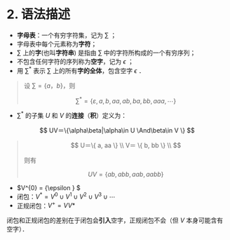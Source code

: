 # 2. 语法描述

- **字母表**：一个有穷字符集，记为 $∑$ ；
- 字母表中每个元素称为**字符**；
- $∑$ 上的**字**(也叫**字符串**) 是指由 $∑$ 中的字符所构成的一个有穷序列；
- 不包含任何字符的序列称为**空字**，记为 $\epsilon$ ；
- 用 $∑^*$ 表示 $∑$ 上的所有**字的全体**，包含空字 $\epsilon$ ．

> 设 $∑=\{a， b\}$，则
>
> $$
 ∑^*=\{ε,a,b,aa,ab,ba,bb,aaa,\cdots\}
  $$

- $∑^*$ 的子集 $U$ 和 $V$ 的**连接**（**积**）定义为：

$$
UV＝\{\alpha\beta|\alpha\in U \And\beta\in V \}
$$

> $$
> U＝\{ a, aa \} \\
> V＝ \{ b, bb \} \\
> $$
>
> 则有
>
> $$
  UV=\{ab,abb,aab,aabb\}
  $$

- $V^{0} = \{\epsilon \} $
- 闭包：$V^*=V^0\cup V^1\cup V^2\cup V^3\cup \cdots$
- 正规闭包：$V^+=VV*$

闭包和正规闭包的差别在于闭包会**引入**空字，正规闭包不会（但 $V$ 本身可能含有空字）．
